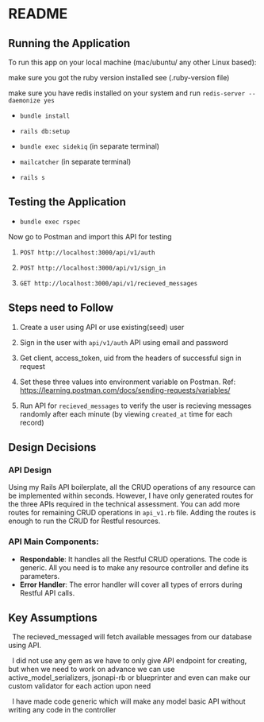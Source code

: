 # README

## Running the Application

To run this app on your local machine (mac/ubuntu/ any other Linux based):

make sure you got the ruby version installed see (.ruby-version file)

make sure you have redis installed on your system and run `redis-server --daemonize yes`

* `bundle install`

* `rails db:setup`

* `bundle exec sidekiq` (in separate terminal)

* `mailcatcher` (in separate terminal)

* `rails s`

## Testing the Application

* `bundle exec rspec`

Now go to Postman and import this API for testing

1. `POST http://localhost:3000/api/v1/auth`

2. `POST http://localhost:3000/api/v1/sign_in`

3. `GET http://localhost:3000/api/v1/recieved_messages`

## Steps need to Follow

1. Create a user using API or use existing(seed) user

2. Sign in the user with `api/v1/auth` API using email and password

3. Get client, access_token, uid from the headers of successful sign in request

4. Set these three values into environment variable on Postman. Ref: https://learning.postman.com/docs/sending-requests/variables/

5. Run API for `recieved_messages` to verify the user is recieving messages randomly after each minute (by viewing `created_at` time for each record)

## Design Decisions

### API Design
Using my Rails API boilerplate, all the CRUD operations of any resource can be implemented within seconds. However, I have only generated routes for the three APIs required in the technical assessment. You can add more routes for remaining CRUD operations in `api_v1.rb` file. Adding the routes is enough to run the CRUD for Restful resources.

### API Main Components:
* **Respondable**: It handles all the Restful CRUD operations. The code is generic. All you need is to make any resource controller and define its parameters.
* **Error Handler**: The error handler will cover all types of errors during Restful API calls.

## Key Assumptions

  The recieved_messaged will fetch available messages from our database using API.

  I did not use any gem as we have to only give API endpoint for creating, but when we need to work on advance we can use  active_model_serializers, jsonapi-rb or blueprinter and even can make our custom validator for each action upon need

  I have made code generic which will make any model basic API without writing any code in the controller
